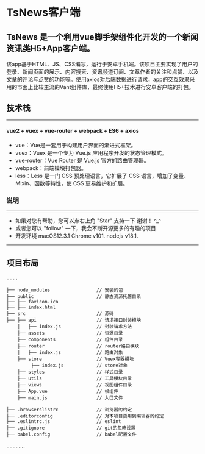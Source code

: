 # TsNews客户端
**TsNews** 是一个利用vue脚手架组件化开发的一个新闻资讯类H5+App客户端。
------------------------
该app基于HTML、JS、CSS编写，运行于安卓手机端。该项目主要实现了用户的登录、新闻页面的展示、内容搜索、资讯频道订阅、文章作者的关注和点赞、以及文章的评论与点赞的功能等。使用axios对后端数据进行请求，app的交互效果采用的市面上比较主流的Vant组件库，最终使用H5+技术进行安卓客户端的打包。
## 技术栈
------------------------
#### vue2 + vuex + vue-router + webpack + ES6 + axios
- vue：Vue是一套用于构建用户界面的渐进式框架。
- vuex：Vuex 是一个专为 Vue.js 应用程序开发的状态管理模式。
- vue-router：Vue Router 是 Vue.js 官方的路由管理器。
- webpack：前端模块打包器。
- less：Less 是一门 CSS 预处理语言，它扩展了 CSS 语言，增加了变量、Mixin、函数等特性，使 CSS 更易维护和扩展。
### 说明
------------------------
- 如果对您有帮助，您可以点右上角 "Star" 支持一下 谢谢！ ^_^
- 或者您可以 "follow" 一下，我会不断开源更多的有趣的项目
- 开发环境 macOS12.3.1 Chrome v101. nodejs v18.1.
------------------------
## 项目布局
.……
```
├── node_modules                 // 安装的包
├── public                       // 静态资源托管目录
├── ├── favicon.ico  
├── ├── index.html                            
├── src                          // 源码
├── ├── api                      // 请求接口封装模块
    │   ├── index.js             // 封装请求方法
    ├── assets                   // 资源目录
    ├── components               // 组件目录
    ├── router                   // router路由模块
    │   ├── index.js             // 路由对象
    ├── store                    // Vuex容器模块
         ├── index.js            // store对象
    ├── styles                   // 样式目录
    ├── utils                    // 工具模块目录
    ├── views                    // 视图组件目录
    ├── App.vue                  // 根组件
    ├── main.js                  // 入口文件

├── .browserslistrc              // 浏览器的约定
├── .editorconfig                // 对本项目要用到编辑器的约定
├── .eslintrc.js                 // eslint
├── .gitignore                   // git的忽略设置
├── babel.config                 // babel配置文件
```
…………
